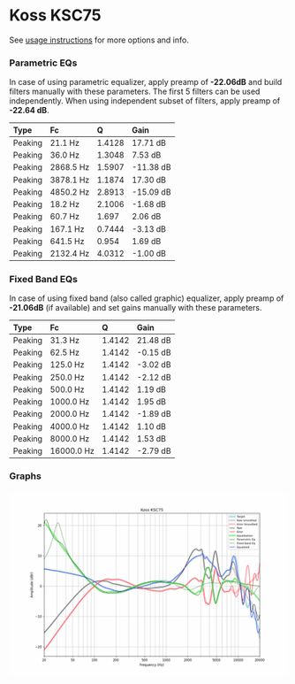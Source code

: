 # Koss KSC75
See [usage instructions](https://github.com/jaakkopasanen/AutoEq#usage) for more options and info.

### Parametric EQs
In case of using parametric equalizer, apply preamp of **-22.06dB** and build filters manually
with these parameters. The first 5 filters can be used independently.
When using independent subset of filters, apply preamp of **-22.64 dB**.

| Type    | Fc        |      Q | Gain      |
|:--------|:----------|:-------|:----------|
| Peaking | 21.1 Hz   | 1.4128 | 17.71 dB  |
| Peaking | 36.0 Hz   | 1.3048 | 7.53 dB   |
| Peaking | 2868.5 Hz | 1.5907 | -11.38 dB |
| Peaking | 3878.1 Hz | 1.1874 | 17.30 dB  |
| Peaking | 4850.2 Hz | 2.8913 | -15.09 dB |
| Peaking | 18.2 Hz   | 2.1006 | -1.68 dB  |
| Peaking | 60.7 Hz   | 1.697  | 2.06 dB   |
| Peaking | 167.1 Hz  | 0.7444 | -3.13 dB  |
| Peaking | 641.5 Hz  | 0.954  | 1.69 dB   |
| Peaking | 2132.4 Hz | 4.0312 | -1.00 dB  |

### Fixed Band EQs
In case of using fixed band (also called graphic) equalizer, apply preamp of **-21.06dB**
(if available) and set gains manually with these parameters.

| Type    | Fc         |      Q | Gain     |
|:--------|:-----------|:-------|:---------|
| Peaking | 31.3 Hz    | 1.4142 | 21.48 dB |
| Peaking | 62.5 Hz    | 1.4142 | -0.15 dB |
| Peaking | 125.0 Hz   | 1.4142 | -3.02 dB |
| Peaking | 250.0 Hz   | 1.4142 | -2.12 dB |
| Peaking | 500.0 Hz   | 1.4142 | 1.19 dB  |
| Peaking | 1000.0 Hz  | 1.4142 | 1.95 dB  |
| Peaking | 2000.0 Hz  | 1.4142 | -1.89 dB |
| Peaking | 4000.0 Hz  | 1.4142 | 1.10 dB  |
| Peaking | 8000.0 Hz  | 1.4142 | 1.53 dB  |
| Peaking | 16000.0 Hz | 1.4142 | -2.79 dB |

### Graphs
![](./Koss%20KSC75.png)